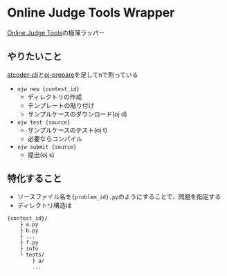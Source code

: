# Online Judge Tools Wrapper

[Online Judge Tools](https://github.com/online-judge-tools/oj/blob/master/README.ja.md)の極薄ラッパー

## やりたいこと

[atcoder-cli](https://github.com/Tatamo/atcoder-cli)と[oj-prepare](https://github.com/online-judge-tools/template-generator)を足してnで割っている

* `ojw new {contest_id}`
    * ディレクトリの作成
    * テンプレートの貼り付け
    * サンプルケースのダウンロード(oj d)
* `ojw test {source}`
    * サンプルケースのテスト(oj t)
    * 必要ならコンパイル
* `ojw submit {source}`
    * 提出(oj s)

## 特化すること

* ソースファイル名を`{problem_id}.py`のようにすることで、問題を指定する
* ディレクトリ構造は

```
{contest_id}/
    ├ a.py
    ├ b.py
    ├ ...
    ├ f.py
    ├ info
    └ tests/
        ├ a/
        ...
```
